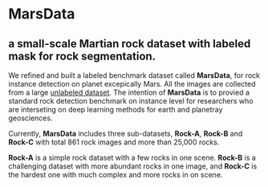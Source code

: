 # MarsData
## a small-scale Martian rock dataset with labeled mask for rock segmentation.
We refined and built a labeled benchmark dataset called **MarsData**, for rock instance detection on planet excepically Mars. All the images are collected from a large [unlabeled dataset](https://dominikschmidt.xyz/mars32k/). The intention of **MarsData** is to provied a standard rock detection benchmark on instance level for researchers who are interseting on deep learning methods for earth and planetray geosciences. 

Currently, **MarsData** includes three sub-datasets, **Rock-A**, **Rock-B** and **Rock-C** with total 861 rock images and more than 25,000 rocks. 

**Rock-A** is a simple rock dataset with a few rocks in one scene. **Rock-B** is a challenging dataset with more abundant rocks in one image, and **Rock-C** is the hardest one with much complex and more rocks in on scene. 


